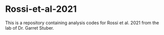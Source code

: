 # Rossi-et-al-2021

This is a repository containing analysis codes for Rossi et al. 2021 from the lab of Dr. Garret Stuber. 

